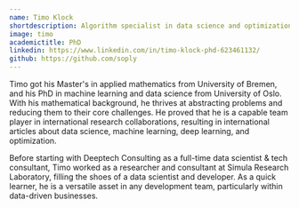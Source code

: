 ```yaml
---
name: Timo Klock
shortdescription: Algorithm specialist in data science and optimization
image: timo
academictitle: PhD
linkedin: https://www.linkedin.com/in/timo-klock-phd-623461132/
github: https://github.com/soply
---
```


<p class="standard-text">
  Timo got his Master's in applied mathematics from University of Bremen, and his PhD in machine learning and data science from University of Oslo. With his mathematical background, he thrives at abstracting problems and reducing them to their core challenges. He proved that he is a capable team player in international research collaborations, resulting in international articles about data science, machine learning, deep learning, and optimization.
</p>

<p class="standard-text">
Before starting with Deeptech Consulting as a full-time data scientist & tech consultant, Timo
worked as a researcher and consultant at Simula Research Laboratory, filling the shoes of a data scientist
and developer. As a quick learner,
he is a versatile asset in any development team, particularly within data-driven businesses.
</p>
